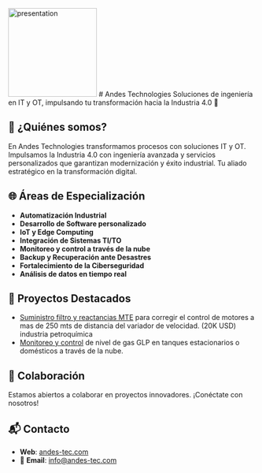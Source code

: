<img src="https://tinypic.host/images/2025/01/10/presentation_andes.png" alt="presentation" width="180"/>
# Andes Technologies
Soluciones de ingeniería en IT y OT, impulsando tu transformación hacia la Industria 4.0 🚀

## 📌 ¿Quiénes somos?  
En Andes Technologies transformamos procesos con soluciones IT y OT. Impulsamos la Industria 4.0 con ingeniería avanzada y servicios personalizados que garantizan modernización y éxito industrial. Tu aliado estratégico en la transformación digital. 

## 🌐 Áreas de Especialización  
- **Automatización Industrial**  
- **Desarrollo de Software personalizado**  
- **IoT y Edge Computing**  
- **Integración de Sistemas TI/TO**  
- **Monitoreo y control a través de la nube**
- **Backup y Recuperación ante Desastres**
- **Fortalecimiento de la Ciberseguridad**
- **Análisis de datos en tiempo real**

## 🔧 Proyectos Destacados  
- [Suministro filtro y reactancias MTE](#) para corregir el control de motores a mas de 250 mts de distancia del variador de velocidad. (20K USD) industria petroquímica
- [Monitoreo y control](https://www.linkedin.com/posts/andstec_integraci%C3%B3n-entre-ti-y-iot-activity-7246883960897589253-XeYN?utm_source=share&utm_medium=member_desktop) de nivel de gas GLP en tanques estacionarios o domésticos a través de la nube.
## 🤝 Colaboración  
Estamos abiertos a colaborar en proyectos innovadores. ¡Conéctate con nosotros!  

## 📬 Contacto  
- **Web**: [andes-tec.com](https://andes-tec.com)  
- 🔗 **Email**: info@andes-tec.com   

